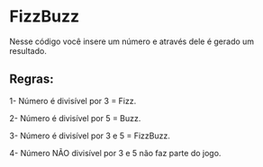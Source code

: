 # FizzBuzz
Nesse código você insere um número e através dele é gerado um resultado.

## Regras:
1- Número é divisível por 3 = Fizz.

2- Número é divisível por 5 = Buzz.

3- Número é divisível por 3 e 5 = FizzBuzz.

4- Número NÃO divisível por 3 e 5 não faz parte do jogo.
